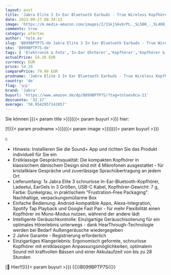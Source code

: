```yaml
---
layout: post
title: 'Jabra Elite 3 In Ear Bluetooth Earbuds - True Wireless Kopfhörer mit Geräuschisolierung und 4 integrierten Mikrofonen - klare Anrufe  kraftvoller Bass  anpassbarer Sound und Mono-Modus - dunkelgrau'
date: 2023-09-27 08:34:13
image: 'https://m.media-amazon.com/images/I/31kjSAvbrPL._SL500_._SL400_.jpg'
comments: true
category: ofertas
author: 'tole.es'
slug: 'B099BPTP7S-de Jabra Elite 3 In Ear Bluetooth Earbuds - True Wireless...'
sku: 'B099BPTP7S-de'
tags: [ 'Elektronik & Foto','In-Ear Ohrhörer','Kopfhörer','Kopfhörer & Zubehör','jabra','🇩🇪', ]
actualPrice: 54.26 EUR
currency: EUR
price: 54.26
comparePrice: 79.99 EUR
prodname: 'Jabra Elite 3 In Ear Bluetooth Earbuds - True Wireless Kopfhörer mit Geräuschisolierung und 4 integrierten Mikrofonen - klare Anrufe  kraftvoller Bass  anpassbarer Sound und Mono-Modus - dunkelgrau'
country: 'de'
flag: '🇩🇪'
brand: 'Jabra'
buyurl: 'https://www.amazon.de/dp/B099BPTP7S/?tag=tolees0ca-21'
descuento: '32.17'
average: '58.9542857142857'
---
```


Sie können [{{< param title >}}]({{< param buyurl >}}) hier:

[![{{< param prodname >}}]({{< param image >}})]({{< param buyurl >}})

ℹ️:

- Hinweis: Installieren Sie die Sound+ App und richten Sie das Produkt individuell für Sie ein
- Erstklassige Gesprächsqualität: Die kompakten Kopfhörer in klassischem dänischem Design sind mit 4 Mikrofonen ausgestattet - für kristallklare Gespräche und zuverlässige Sprachübertragung an jedem Ort
- Lieferumfang: 1x Jabra Elite 3 schnurlose In-Ear-Bluetooth-Kopfhörer, Ladeetui, EarGels in 3 Größen, USB-C Kabel, Kopfhörer-Gewicht: 7 g, Farbe: Dunkelgrau, in praktischem "Frustration-Free Packaging". Nachhaltige, verpackungsmüllarme Box
- Einfache Bedienung: Android-kompatible Apps, Alexa-Integration, Spotify Tap Playback und Google Fast Pair - für mehr Flexibilität einen Kopfhörer im Mono-Modus nutzen, während der andere lädt
- Intelligente Geräuschkontrolle: Einzigartige Geräuschisolierung für ein optimales Hörerlebnis unterwegs - dank HearThrough-Technologie werden bei Bedarf Außengeräusche wiedergegeben
- 2 Jahre Garantie - Registrierung erforderlich
- Einzigartiges Klangerlebnis: Ergonomisch geformte, schnurlose Kopfhörer mit erstklassigen Anpassungsmöglichkeiten, optimalem Sound mit kraftvollen Bässen und einer Akkulaufzeit von bis zu 28 Stunden

[🛒 Hier!!]({{< param buyurl >}})
{{<world>}}B099BPTP7S{{</world>}}
